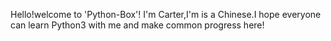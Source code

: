 Hello!welcome to 'Python-Box'!
I'm Carter,I'm is a Chinese.I hope everyone can learn Python3 with me and make common progress here!
